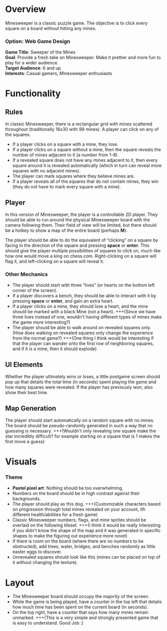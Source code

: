 # Overview
Minesweeper is a classic puzzle game. The objective is to click every square on a board without hitting any mines.

### Option: Web Game Design
**Game Title**: Sweeper of the Mines  
**Goal**: Provide a fresh take on Minesweeper. Make it prettier and more fun to play for a wider audience.  
**Target Audience**: 6 and up  
**Interests**: Casual gamers, Minesweeper enthusiasts  

# Functionality

## Rules
In classic Minesweeper, there is a rectangular grid with mines scattered throughout (traditionally 16x30 with 99 mines). A player can click on any of the squares.

- If a player clicks on a square with a mine, they lose.
- If a player clicks on a square without a mine, then the square reveals the number of mines adjacent to it (a number from 1-8).
- If a revealed square does not have any mines adjacent to it, then every square around it is revealed automatically (which in turn can reveal more squares with no adjacent mines).
- The player can mark squares where they believe mines are.
- If a player reveals all of the squares that do not contain mines, they win (they do not have to mark every square with a mine).

## Player
In this version of Minesweeper, the player is a controllable 2D player. They should be able to run around the physical Minesweeper board with the camera following them. Their field of view will be limited, but there should be a hotkey to show a map of the entire board (perhaps **M**).

The player should be able to do the equivalent of “clicking” on a square by facing in the direction of the square and pressing **space** or **enter**. This should give the player multiple possibilities of squares to click on, much like how one would move a king on chess.com. Right-clicking on a square will flag it, and left-clicking on a square will reveal it.


### Other Mechanics
- The player should start with three “lives” (or hearts on the bottom left corner of the screen).
- If a player discovers a bench, they should be able to interact with it by pressing **space** or **enter**, and gain an extra heart.
- If a player clicks on a mine, they should lose a heart, and the mine should be marked with a black Mine (not a heart).
+++(Since we have three lives instead of one, wouldn't having different types of mines make the game more interesting?)
- The player should be able to walk around on revealed squares only.
(How does walking on revealed squares only change the experience from the normal game?)
+++(One thing I think would be interesting if that the player can wander onto the first row of neighboring squares, and if it is a mine, then it should explode)

## UI Elements
Whether the player ultimately wins or loses, a little postgame screen should pop up that details the total time (in seconds) spent playing the game and how many squares were revealed. If the player has previously won, also show their best time.


## Map Generation
The player should start automatically on a random square with no mines.  
The board should be pseudo-randomly generated in such a way that no guessing is necessary.
+++(Wouldn't only revealing one square make the star incredibly difficult? for example starting on a square that is 1 makes the first move a guess)

# Visuals

### Theme
- **Pastel pixel art**: Nothing should be too overwhelming.
- Numbers on the board should be in high contrast against their backgrounds.
- The player should play as this dog. 
+++(Customizable characters based on progression through total mines revealed on your account, ith different health/abilities for a fresh game)
- Classic Minesweeper numbers, flags, and mine sprites should be overlaid on the following tileset.
+++(I think it would be really interesting if you didn't know the shape of the map and it was generated in specific shapes to make the figuring out experience more novel)
- If there is room on the board (where there are no numbers to be obstructed), add trees, water, bridges, and benches randomly as little easter eggs to discover.
- Unrevealed squares should look like this (mines can be placed on top of it without changing the texture).

# Layout
- The Minesweeper board should occupy the majority of the screen.
- While the game is being played, have a counter in the top left that details how much time has been spent on the current board (in seconds).
- On the top right, have a counter that says how many mines remain unmarked.
+++(This is a very simple and strongly presented game that is easy to understand. Good Job :)